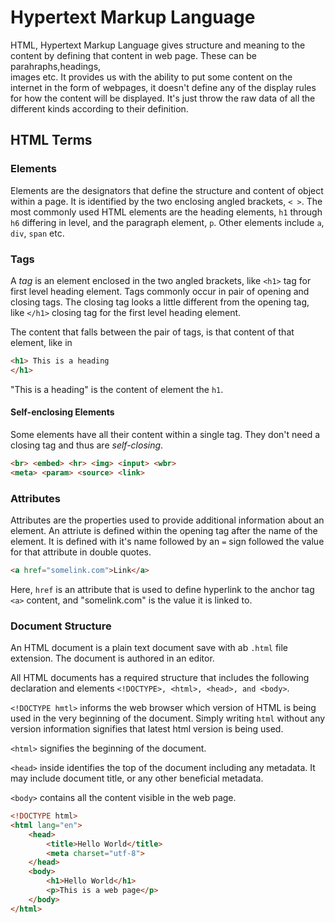 # Hypertext Markup Language

HTML, Hypertext Markup Language gives structure and meaning to the content by defining that content in web page. These can be parahraphs,headings,  
images etc. It provides us with the ability to put some content on the internet in the form of webpages, it doesn't define any of the display rules 
for how the content will be displayed. It's just throw the raw data of all the different kinds according to their definition.

## HTML Terms

### Elements

Elements are the designators that define the structure and content of object within a page. It is identified by the two enclosing angled brackets,
`< >`. The most commonly used HTML elements are the heading elements, `h1` through `h6` differing in level, and the paragraph element, `p`. Other
elements include `a`, `div`, `span` etc.

### Tags

A _tag_ is an element enclosed in the two angled brackets, like `<h1>` tag for first level heading element. Tags commonly occur in pair of opening
and closing tags. The closing tag looks a little different from the opening tag, like `</h1>` closing tag for the first level heading element.

The content that falls between the pair of tags, is that content of that element, like in 
```html
<h1> This is a heading
</h1>
```
"This is a heading" is the content of element the `h1`.

#### Self-enclosing Elements

Some elements have all their content within a single tag. They don't need a closing tag and thus are _self-closing_.

```html
<br> <embed> <hr> <img> <input> <wbr>
<meta> <param> <source> <link>
```

### Attributes

Attributes are the properties used to provide additional information about an element. An attriute is defined within the opening tag after the name
of the element. It is defined with it's name followed by an `=` sign followed the value for that attribute in double quotes.

```html
<a href="somelink.com">Link</a>
```

Here, `href` is an attribute that is used to define hyperlink to the anchor tag `<a>` content, and "somelink.com" is the value it is linked to.  

### Document Structure

An HTML document is a plain text document save with ab `.html` file extension. The document is authored in an editor.  

All HTML documents has a required structure that includes the following declaration and elements `<!DOCTYPE>, <html>, <head>, and <body>`.

`<!DOCTYPE hmtl>` informs the web browser which version of HTML is being used in the very beginning of the document. Simply writing `html` without
any version information signifies that latest html version is being used.  

`<html>` signifies the beginning of the document.  

`<head>` inside <html> identifies the top of the document including any metadata. It may include document title, or any other beneficial metadata.  

`<body>` contains all the content visible in the web page.  

```html
<!DOCTYPE html>
<html lang="en">
	<head>
		<title>Hello World</title>
		<meta charset="utf-8">
	</head>
	<body>
		<h1>Hello World</h1>
		<p>This is a web page</p>
	</body>
</html>
```
